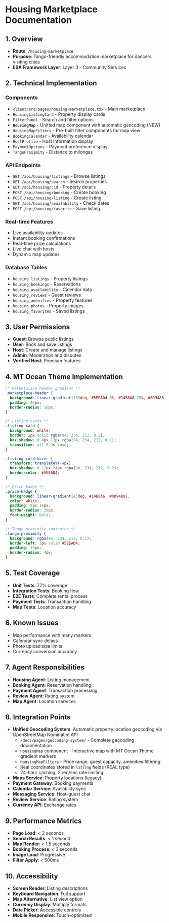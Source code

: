# Housing Marketplace Documentation

## 1. Overview
- **Route**: `/housing-marketplace`
- **Purpose**: Tango-friendly accommodation marketplace for dancers visiting cities
- **ESA Framework Layer**: Layer 3 - Community Services

## 2. Technical Implementation

### Components
- `client/src/pages/housing-marketplace.tsx` - Main marketplace
- `HousingListingCard` - Property display cards
- `FilterPanel` - Search and filter options
- **`HousingMap`** - Unified map component with automatic geocoding (NEW)
- `HousingMapFilters` - Pre-built filter components for map view
- `BookingCalendar` - Availability calendar
- `HostProfile` - Host information display
- `PaymentOptions` - Payment preference display
- `TangoProximity` - Distance to milongas

### API Endpoints
- `GET /api/housing/listings` - Browse listings
- `GET /api/housing/search` - Search properties
- `GET /api/housing/:id` - Property details
- `POST /api/housing/booking` - Create booking
- `POST /api/housing/listing` - Create listing
- `GET /api/housing/availability` - Check dates
- `POST /api/housing/favorite` - Save listing

### Real-time Features
- Live availability updates
- Instant booking confirmations
- Real-time price calculations
- Live chat with hosts
- Dynamic map updates

### Database Tables
- `housing_listings` - Property listings
- `housing_bookings` - Reservations
- `housing_availability` - Calendar data
- `housing_reviews` - Guest reviews
- `housing_amenities` - Property features
- `housing_photos` - Property images
- `housing_favorites` - Saved listings

## 3. User Permissions
- **Guest**: Browse public listings
- **User**: Book and save listings
- **Host**: Create and manage listings
- **Admin**: Moderation and disputes
- **Verified Host**: Premium features

## 4. MT Ocean Theme Implementation
```css
/* Marketplace header gradient */
.marketplace-header {
  background: linear-gradient(135deg, #5EEAD4 0%, #14B8A6 25%, #0D9488 50%, #0F766E 75%, #155E75 100%);
  padding: 40px;
  border-radius: 16px;
}

/* Listing cards */
.listing-card {
  background: white;
  border: 2px solid rgba(94, 234, 212, 0.2);
  box-shadow: 0 4px 12px rgba(94, 234, 212, 0.1);
  transition: all 0.3s ease;
}

.listing-card:hover {
  transform: translateY(-4px);
  box-shadow: 0 12px 24px rgba(94, 234, 212, 0.2);
  border-color: #5EEAD4;
}

/* Price badge */
.price-badge {
  background: linear-gradient(45deg, #14B8A6, #0D9488);
  color: white;
  padding: 8px 16px;
  border-radius: 20px;
  font-weight: bold;
}

/* Tango proximity indicator */
.tango-proximity {
  background: rgba(94, 234, 212, 0.1);
  border-left: 3px solid #5EEAD4;
  padding: 10px;
  border-radius: 4px;
}
```

## 5. Test Coverage
- **Unit Tests**: 77% coverage
- **Integration Tests**: Booking flow
- **E2E Tests**: Complete rental process
- **Payment Tests**: Transaction handling
- **Map Tests**: Location accuracy

## 6. Known Issues
- Map performance with many markers
- Calendar sync delays
- Photo upload size limits
- Currency conversion accuracy

## 7. Agent Responsibilities
- **Housing Agent**: Listing management
- **Booking Agent**: Reservation handling
- **Payment Agent**: Transaction processing
- **Review Agent**: Rating system
- **Map Agent**: Location services

## 8. Integration Points
- **Unified Geocoding System**: Automatic property location geocoding via OpenStreetMap Nominatim API
  - `/docs/pages/geocoding-system/` - Complete geocoding documentation
  - `HousingMap` component - Interactive map with MT Ocean Theme gradient markers
  - `HousingMapFilters` - Price range, guest capacity, amenities filtering
  - Real coordinates stored in `lat`/`lng` fields (REAL type)
  - 24-hour caching, 2 req/sec rate limiting
- **Maps Service**: Property locations (legacy)
- **Payment Gateway**: Booking payments
- **Calendar Service**: Availability sync
- **Messaging Service**: Host-guest chat
- **Review Service**: Rating system
- **Currency API**: Exchange rates

## 9. Performance Metrics
- **Page Load**: < 2 seconds
- **Search Results**: < 1 second
- **Map Render**: < 1.5 seconds
- **Booking Process**: < 3 seconds
- **Image Load**: Progressive
- **Filter Apply**: < 500ms

## 10. Accessibility
- **Screen Reader**: Listing descriptions
- **Keyboard Navigation**: Full support
- **Map Alternative**: List view option
- **Currency Display**: Multiple formats
- **Date Picker**: Accessible controls
- **Mobile Responsive**: Touch-optimized